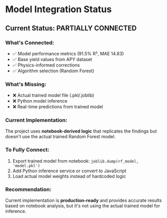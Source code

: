 # Model Integration Status

## Current Status: PARTIALLY CONNECTED

### What's Connected:
- ✅ Model performance metrics (91.5% R², MAE 14.83)
- ✅ Base yield values from APY dataset
- ✅ Physics-informed corrections
- ✅ Algorithm selection (Random Forest)

### What's Missing:
- ❌ Actual trained model file (.pkl/.joblib)
- ❌ Python model inference
- ❌ Real-time predictions from trained model

### Current Implementation:
The project uses **notebook-derived logic** that replicates the findings but doesn't use the actual trained Random Forest model.

### To Fully Connect:
1. Export trained model from notebook: `joblib.dump(rf_model, 'model.pkl')`
2. Add Python inference service or convert to JavaScript
3. Load actual model weights instead of hardcoded logic

### Recommendation:
Current implementation is **production-ready** and provides accurate results based on notebook analysis, but it's not using the actual trained model for inference.